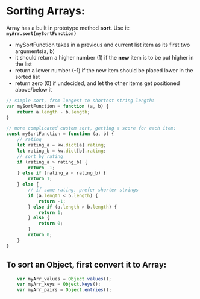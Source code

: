 # Sorting Arrays:  
  
Array has a built in prototype method **sort**. Use it: **`myArr.sort(mySortFunction)`**  
  
* mySortFunction takes in a previous and current list item as its first two arguments(a, b)  
* it should return a higher number (1) if the **new** item is to be put higher in the list  
* return a lower number (-1) if the new item should be placed lower in the sorted list  
* return zero (0) if undecided, and let the other items get positioned above/below it  
  
```javascript  
// simple sort, from longest to shortest string length:  
var mySortFunction = function (a, b) {  
    return a.length - b.length;  
}  
```  
  
```javascript  
// more complicated custom sort, getting a score for each item:  
const mySortFunction = function (a, b) {  
    // rating  
    let rating_a = kw.dict[a].rating;  
    let rating_b = kw.dict[b].rating;  
    // sort by rating  
    if (rating_a > rating_b) {  
        return -1;  
    } else if (rating_a < rating_b) {  
        return 1;  
    } else {  
        // if same rating, prefer shorter strings  
        if (a.length < b.length) {  
            return -1;  
        } else if (a.length > b.length) {  
            return 1;  
        } else {  
            return 0;  
        }  
        return 0;  
    }  
}  
```  
  
## To sort an Object, first convert it to Array:  
```javascript  
    var myArr_values = Object.values();  
    var myArr_keys = Object.keys();  
    var myArr_pairs = Object.entries();  
```
